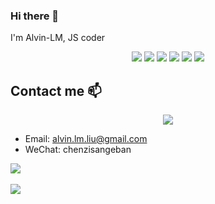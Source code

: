 ### Hi there 👋

I'm Alvin-LM, JS coder

<div align="center">
  <img src="https://img.shields.io/badge/-JavaScripe-vin?style=flat&logo=javascript&logoColor=white&color=orange">
  <img src="https://img.shields.io/badge/-TypeScript-vin?style=flat&logo=typescript&logoColor=white&color=informational">
  <img src="https://img.shields.io/badge/-Vue-vin?style=flat&logo=vue.js&logoColor=white&color=success">
  <img src="https://img.shields.io/badge/-React-vin?style=flat&logo=react&logoColor=white&color=yellow">
  <img src="https://img.shields.io/badge/-Node.js-vin?style=flat&logo=Node.js&logoColor=white&color=critical">
  <img src="https://img.shields.io/badge/wechat_miniprogram-vin?style=flat&logo=wechat&logoColor=white&color=green">
</div>

## Contact me 📫 

<div align="center">
  <img align="center" src="https://profile-counter.glitch.me/Alvin-LM/count.svg" />
</div>

- Email: alvin.lm.liu@gmail.com
- WeChat: chenzisangeban

<div>
  <a href="https://github.com/Alvin-LM">
    <img align="center" src="https://github-readme-stats.vercel.app/api?username=Alvin-LM&show_icons=true&count_privat&theme=tokyonight" />
  </a>
</div>

<br />

<div>
  <a href="https://github.com/Alvin-LM">
    <img align="center" src="https://github-readme-stats.vercel.app/api/top-langs/?username=Alvin-Lm&layout=compact&theme=tokyonight" />
  </a>
</div>
